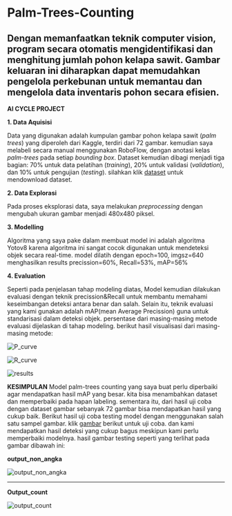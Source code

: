 # Palm-Trees-Counting
Dengan memanfaatkan teknik computer vision, program secara otomatis mengidentifikasi dan menghitung jumlah pohon kelapa sawit. Gambar keluaran ini diharapkan dapat memudahkan pengelola perkebunan untuk memantau dan mengelola data inventaris pohon secara efisien.
------------------

**AI CYCLE PROJECT**

**1. Data Aquisisi**

Data yang digunakan adalah kumpulan gambar pohon kelapa sawit (*palm trees*) yang diperoleh dari Kaggle, terdiri dari 72 gambar. kemudian saya melabeli secara manual menggunakan RoboFlow, dengan anotasi kelas *palm-trees* pada setiap *bounding box*. Dataset kemudian dibagi menjadi tiga bagian: 70% untuk data pelatihan (*training*), 20% untuk validasi (*validation*), dan 10% untuk pengujian (*testing*). silahkan klik [dataset](https://app.roboflow.com/palm-trees-counting/palm-trees-counting/1/export) untuk mendownload dataset.

**2. Data Explorasi**

Pada proses eksplorasi data, saya melakukan *preprocessing* dengan mengubah ukuran gambar menjadi 480x480 piksel.

**3. Modelling**

Algoritma yang saya pake dalam membuat model ini adalah algoritma Yotov8 karena algoritma ini sangat cocok digunakan untuk mendeteksi objek secara real-time. model dilatih dengan epoch=100, imgsz=640 menghasilkan results precission=60%, Recall=53%, mAP=56%


**4. Evaluation**

Seperti pada penjelasan tahap modeling diatas, Model kemudian dilakukan evaluasi dengan teknik precission&Recall untuk membantu memahami keseimbangan deteksi antara benar dan salah. Selain itu, teknik evaluasi yang kami gunakan adalah mAP(mean Average Precission) guna untuk standarisasi dalam deteksi objek. persentase dari masing-masing metode evaluasi dijelaskan di tahap modeling. berikut hasil visualisasi dari masing-masing metode:

![P_curve](https://github.com/user-attachments/assets/b591a8e3-f104-481a-b09d-cc6991512acd)

![R_curve](https://github.com/user-attachments/assets/bbabf5f4-a9b9-4a22-88f0-a3c136e9fa1a)

![results](https://github.com/user-attachments/assets/0fcaab4e-3c18-44e1-819c-24e2e37e1f62)

**KESIMPULAN**
Model palm-trees counting yang saya buat perlu diperbaiki agar mendapatkan hasil mAP yang besar. kita bisa menambahkan dataset dan memperbaiki pada hapan labeling.
sementara itu, dari hasil uji coba dengan dataset gambar sebanyak 72 gambar bisa mendapatkan hasil yang cukup baik. Berikut hasil uji coba testing model dengan menggunakan salah satu sampel gambar. klik [gambar](https://storage.googleapis.com/648010c1-f244-4641-98f2-73ff6c1b4e99/ai_assignment_20241202_count.jpeg) berikut untuk uji coba. dan kami mendapatkan hasil deteksi yang cukup bagus meskipun kami perlu memperbaiki modelnya. hasil gambar testing seperti yang terlihat pada gambar dibawah ini:

 **output_non_angka**
 
 ![output_non_angka](https://github.com/user-attachments/assets/1fd18e98-ad26-49b1-95e8-9ceabd2ab27b)

 -----------------------------------------------------------------------------------------------------
 **Output_count**
 
![output_count](https://github.com/user-attachments/assets/fd4e7e64-6f50-4568-a9dc-cb47ee473e4b)
